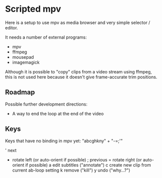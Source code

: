 Scripted mpv
============

Here is a setup to use mpv as media browser and very simple selector / editor.

It needs a number of external programs:

- mpv
- ffmpeg
- mousepad
- imagemagick

Although it is possible to "copy" clips from a video stream using ffmpeg, this
is not used here because it doesn't give frame-accurate trim positions.



Roadmap
-------

Possible further development directions:
- A way to end the loop at the end of the video


Keys
----

Keys that have no binding in mpv yet:
"abcghkny" + "-=;'"

' next
- rotate left (or auto-orient if possible)
; previous
= rotate right (or auto-orient if possible)
a edit subtitles ("annotate")
c create new clip from current ab-loop setting
k remove ("kill")
y undo ("why...?")
